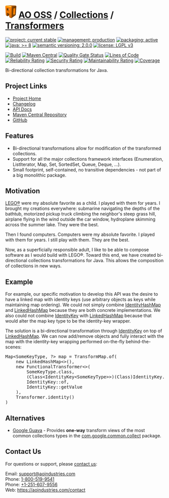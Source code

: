 # [<img src="ao-logo.png" alt="AO Logo" width="35" height="40">](https://github.com/aoindustries) [AO OSS](https://github.com/aoindustries/ao-oss) / [Collections](https://github.com/aoindustries/ao-collections) / [Transformers](https://github.com/aoindustries/ao-collections-transformers)

[![project: current stable](https://oss.aoapps.com/ao-badges/project-current-stable.svg)](https://aoindustries.com/life-cycle#project-current-stable)
[![management: production](https://oss.aoapps.com/ao-badges/management-production.svg)](https://aoindustries.com/life-cycle#management-production)
[![packaging: active](https://oss.aoapps.com/ao-badges/packaging-active.svg)](https://aoindustries.com/life-cycle#packaging-active)  
[![java: &gt;= 8](https://oss.aoapps.com/ao-badges/java-8.svg)](https://docs.oracle.com/javase/8/docs/api/)
[![semantic versioning: 2.0.0](https://oss.aoapps.com/ao-badges/semver-2.0.0.svg)](http://semver.org/spec/v2.0.0.html)
[![license: LGPL v3](https://oss.aoapps.com/ao-badges/license-lgpl-3.0.svg)](https://www.gnu.org/licenses/lgpl-3.0)

[![Build](https://github.com/aoindustries/ao-collections-transformers/workflows/Build/badge.svg?branch=master)](https://github.com/aoindustries/ao-collections-transformers/actions?query=workflow%3ABuild)
[![Maven Central](https://maven-badges.herokuapp.com/maven-central/com.aoapps/ao-collections-transformers/badge.svg)](https://maven-badges.herokuapp.com/maven-central/com.aoapps/ao-collections-transformers)
[![Quality Gate Status](https://sonarcloud.io/api/project_badges/measure?branch=master&project=com.aoapps%3Aao-collections-transformers&metric=alert_status)](https://sonarcloud.io/dashboard?branch=master&id=com.aoapps%3Aao-collections-transformers)
[![Lines of Code](https://sonarcloud.io/api/project_badges/measure?branch=master&project=com.aoapps%3Aao-collections-transformers&metric=ncloc)](https://sonarcloud.io/component_measures?branch=master&id=com.aoapps%3Aao-collections-transformers&metric=ncloc)  
[![Reliability Rating](https://sonarcloud.io/api/project_badges/measure?branch=master&project=com.aoapps%3Aao-collections-transformers&metric=reliability_rating)](https://sonarcloud.io/component_measures?branch=master&id=com.aoapps%3Aao-collections-transformers&metric=Reliability)
[![Security Rating](https://sonarcloud.io/api/project_badges/measure?branch=master&project=com.aoapps%3Aao-collections-transformers&metric=security_rating)](https://sonarcloud.io/component_measures?branch=master&id=com.aoapps%3Aao-collections-transformers&metric=Security)
[![Maintainability Rating](https://sonarcloud.io/api/project_badges/measure?branch=master&project=com.aoapps%3Aao-collections-transformers&metric=sqale_rating)](https://sonarcloud.io/component_measures?branch=master&id=com.aoapps%3Aao-collections-transformers&metric=Maintainability)
[![Coverage](https://sonarcloud.io/api/project_badges/measure?branch=master&project=com.aoapps%3Aao-collections-transformers&metric=coverage)](https://sonarcloud.io/component_measures?branch=master&id=com.aoapps%3Aao-collections-transformers&metric=Coverage)

Bi-directional collection transformations for Java.

## Project Links
* [Project Home](https://oss.aoapps.com/collections/transformers/)
* [Changelog](https://oss.aoapps.com/collections/transformers/changelog)
* [API Docs](https://oss.aoapps.com/collections/transformers/apidocs/)
* [Maven Central Repository](https://search.maven.org/artifact/com.aoapps/ao-collections-transformers)
* [GitHub](https://github.com/aoindustries/ao-collections-transformers)

## Features
* Bi-directional transformations allow for modification of the transformed collections.
* Support for all the major collections framework interfaces (Enumeration, ListIterator, Map, Set, SortedSet, Queue, Deque, …).
* Small footprint, self-contained, no transitive dependencies - not part of a big monolithic package.

## Motivation
[LEGO®](https://www.lego.com/) were my absolute favorite as a child.  I played with them for years.  I brought my
creations everywhere: submarine navigating the depths of the bathtub, motorized pickup truck climbing the neighbor's
steep grass hill, airplane flying in the wind outside the car window, hydroplane skimming across the summer lake.
They were the best.

Then I found computers.  Computers were my absolute favorite.  I played with them for years.  I still play with them.
They are the best.

Now, as a superficially responsible adult, I like to be able to compose software as I would build with LEGO®.  Toward
this end, we have created bi-directional collections transformations for Java.  This allows the composition of
collections in new ways.

## Example
For example, our specific motivation to develop this API was the desire to have a linked map with identity keys (use
arbitrary objects as keys while maintaining map ordering). We could not simply combine
[IdentityHashMap](https://docs.oracle.com/javase/8/docs/api/java/util/IdentityHashMap.html) and
[LinkedHashMap](https://docs.oracle.com/javase/8/docs/api/java/util/LinkedHashMap.html) because they are both concrete
implementations.  We also could not combine
[IdentityKey](https://oss.aoapps.com/collections/apidocs/com.aoapps.collections/com/aoapps/collections/IdentityKey.html) with
[LinkedHashMap](https://docs.oracle.com/javase/8/docs/api/java/util/LinkedHashMap.html) because that would alter the map
key type to be the identity-key wrapper.

The solution is a bi-directional transformation through
[IdentityKey](https://oss.aoapps.com/collections/apidocs/com.aoapps.collections/com/aoapps/collections/IdentityKey.html) on top of
[LinkedHashMap](https://docs.oracle.com/javase/8/docs/api/java/util/LinkedHashMap.html).  We can now add/remove objects and
fully interact with the map with the identity-key wrapping performed on-the-fly behind-the-scenes:
<pre>Map&lt;SomeKeyType, ?&gt; map = TransformMap.of(
	new LinkedHashMap&lt;&gt;(),
	new FunctionalTransformer&lt;&gt;(
		SomeKeyType.class,
		(Class&lt;IdentityKey&lt;SomeKeyType&gt;&gt;)(Class)IdentityKey.class,
		IdentityKey::of,
		IdentityKey::getValue
	),
	Transformer.identity()
)</pre>

## Alternatives
* [Google Guava](https://github.com/google/guava) - Provides **one-way** transform views of the most common collections
  types in the [com.google.common.collect](https://guava.dev/releases/19.0/api/docs/com/google/common/collect/package-summary.html)
  package.

## Contact Us
For questions or support, please [contact us](https://aoindustries.com/contact):

Email: [support@aoindustries.com](mailto:support@aoindustries.com)  
Phone: [1-800-519-9541](tel:1-800-519-9541)  
Phone: [+1-251-607-9556](tel:+1-251-607-9556)  
Web: https://aoindustries.com/contact
